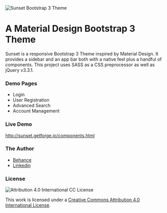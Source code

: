 ![Sunset Bootstrap 3 Theme](https://user-images.githubusercontent.com/12038461/48175556-579e8a80-e2eb-11e8-8954-27b5cc05682f.png)

# A Material Design Bootstrap 3 Theme
Sunset is a responsive Bootstrap 3 Theme inspired by Material Design. It provides a sidebar and an app bar both with a native feel plus a handful of components. This project uses SASS as a CSS preprocessor as well as jQuery v3.3.1.

### Demo Pages

* Login
* User Registration
* Advanced Search
* Account Management

### Live Demo
http://sunset.getforge.io/components.html

### The Author
* [Behance](https://www.behance.net/joserogerio)
* [Linkedin](https://www.linkedin.com/in/joserogeriofilho/)

### License
![Attribution 4.0 International CC License](https://i.creativecommons.org/l/by/4.0/88x31.png)

This work is licensed under a [Creative Commons Attribution 4.0 International License](http://creativecommons.org/licenses/by/4.0/).
